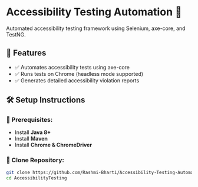 # Accessibility Testing Automation 🚀

Automated accessibility testing framework using Selenium, axe-core, and TestNG.

## 📌 Features
- ✅ Automates accessibility tests using axe-core
- ✅ Runs tests on Chrome (headless mode supported)
- ✅ Generates detailed accessibility violation reports

## 🛠️ Setup Instructions
### 🔹 Prerequisites:
- Install **Java 8+**
- Install **Maven**
- Install **Chrome & ChromeDriver**

### 🔹 Clone Repository:
```bash
git clone https://github.com/Rashmi-Bharti/Accessibility-Testing-Automation.git
cd AccessibilityTesting
